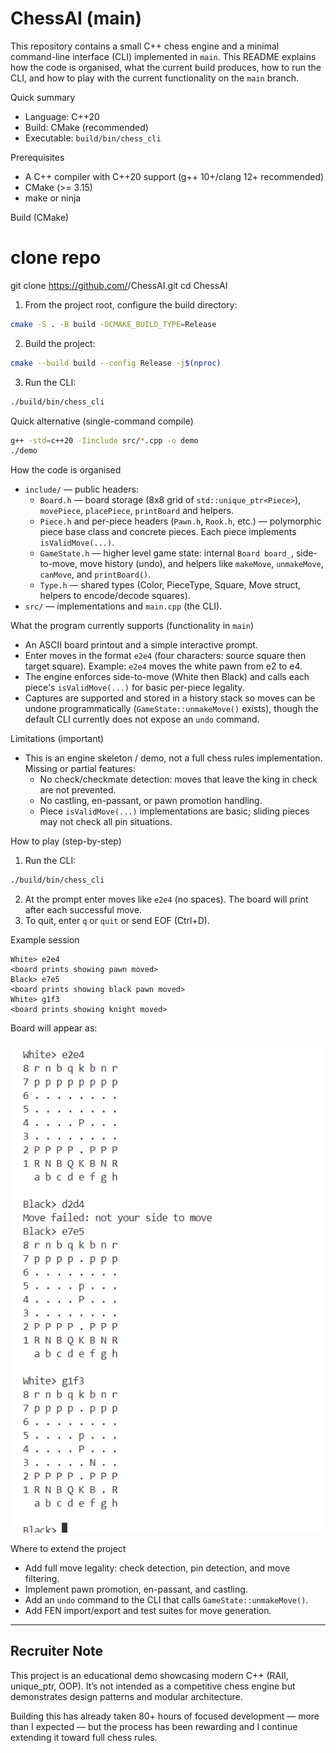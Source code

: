 # ChessAI (main)

This repository contains a small C++ chess engine and a minimal command-line interface (CLI) implemented in `main`. This README explains how the code is organised, what the current build produces, how to run the CLI, and how to play with the current functionality on the `main` branch.

Quick summary
- Language: C++20
- Build: CMake (recommended)
- Executable: `build/bin/chess_cli`

Prerequisites
- A C++ compiler with C++20 support (g++ 10+/clang 12+ recommended)
- CMake (>= 3.15)
- make or ninja

Build (CMake)
# clone repo
git clone https://github.com/<your-username>/ChessAI.git
cd ChessAI

1. From the project root, configure the build directory:

```bash
cmake -S . -B build -DCMAKE_BUILD_TYPE=Release
```

2. Build the project:

```bash
cmake --build build --config Release -j$(nproc)
```

3. Run the CLI:

```bash
./build/bin/chess_cli
```

Quick alternative (single-command compile)
```bash
g++ -std=c++20 -Iinclude src/*.cpp -o demo
./demo
```

How the code is organised
- `include/` — public headers:
	- `Board.h` — board storage (8x8 grid of `std::unique_ptr<Piece>`), `movePiece`, `placePiece`, `printBoard` and helpers.
	- `Piece.h` and per-piece headers (`Pawn.h`, `Rook.h`, etc.) — polymorphic piece base class and concrete pieces. Each piece implements `isValidMove(...)`.
	- `GameState.h` — higher level game state: internal `Board board_`, side-to-move, move history (undo), and helpers like `makeMove`, `unmakeMove`, `canMove`, and `printBoard()`.
	- `Type.h` — shared types (Color, PieceType, Square, Move struct, helpers to encode/decode squares).
- `src/` — implementations and `main.cpp` (the CLI).

What the program currently supports (functionality in `main`)
- An ASCII board printout and a simple interactive prompt.
- Enter moves in the format `e2e4` (four characters: source square then target square). Example: `e2e4` moves the white pawn from e2 to e4.
- The engine enforces side-to-move (White then Black) and calls each piece's `isValidMove(...)` for basic per-piece legality.
- Captures are supported and stored in a history stack so moves can be undone programmatically (`GameState::unmakeMove()` exists), though the default CLI currently does not expose an `undo` command.

Limitations (important)
- This is an engine skeleton / demo, not a full chess rules implementation. Missing or partial features:
	- No check/checkmate detection: moves that leave the king in check are not prevented.
	- No castling, en-passant, or pawn promotion handling.
	- Piece `isValidMove(...)` implementations are basic; sliding pieces may not check all pin situations.

How to play (step-by-step)

1. Run the CLI:

```bash
./build/bin/chess_cli
```

2. At the prompt enter moves like `e2e4` (no spaces). The board will print after each successful move.
3. To quit, enter `q` or `quit` or send EOF (Ctrl+D).

Example session
```
White> e2e4
<board prints showing pawn moved>
Black> e7e5
<board prints showing black pawn moved>
White> g1f3
<board prints showing knight moved>
```
Board will appear as:



![Chess board demo](images/board.png)


Where to extend the project
- Add full move legality: check detection, pin detection, and move filtering.
- Implement pawn promotion, en-passant, and castling.
- Add an `undo` command to the CLI that calls `GameState::unmakeMove()`.
- Add FEN import/export and test suites for move generation.


---

## Recruiter Note
This project is an educational demo showcasing modern C++ (RAII, unique_ptr, OOP). 
It’s not intended as a competitive chess engine but demonstrates 
design patterns and modular architecture.

Building this has already taken 80+ hours of focused development — more than I expected — 
but the process has been rewarding and I continue extending it toward full chess rules.
